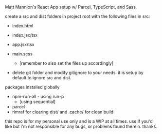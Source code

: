 Matt Mannion's React App setup w/ Parcel, TypeScript, and Sass.

create a src and dist folders in project root with the following files in src:

- index.html
- index.jsx/tsx
- app.jsx/tsx
- main.scss

  - [remember to also set the files up accordingly]

- delete git folder and modify gitignore to your needs.
  it is setup by default to ignore src and dist.

packages installed globally

- npm-run-all - using run-p
  - [using sequential]
- parcel
- rimraf for clearing dist/ and .cache/ for clean build

this repo is for my personal use only and is a WIP at all times.
use if you'd like but i'm not responsible for any bugs, or problems
found therein. thanks.
